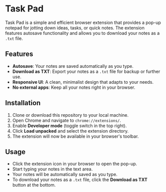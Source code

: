 # Task Pad

Task Pad is a simple and efficient browser extension that provides a pop-up notepad for jotting down ideas, tasks, or quick notes. The extension features autosave functionality and allows you to download your notes as a `.txt` file.

## Features

- **Autosave**: Your notes are saved automatically as you type.
- **Download as TXT**: Export your notes as a `.txt` file for backup or further use.
- **Responsive UI**: A clean, minimalist design that adapts to your needs.
- **No external apps**: Keep all your notes right in your browser.

## Installation

1. Clone or download this repository to your local machine.
2. Open Chrome and navigate to `chrome://extensions/`.
3. Enable **Developer mode** (toggle switch in the top right).
4. Click **Load unpacked** and select the extension directory.
5. The extension will now be available in your browser's toolbar.

## Usage

- Click the extension icon in your browser to open the pop-up.
- Start typing your notes in the text area.
- Your notes will be automatically saved as you type.
- To download your notes as a `.txt` file, click the **Download as TXT** button at the bottom.

